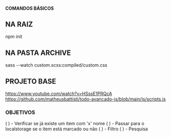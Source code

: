#### COMANDOS BÁSICOS
  ## NA RAIZ
  npm init

  ## NA PASTA ARCHIVE
  sass --watch custom.scss:compiled/custom.css 

  ## PROJETO BASE
  https://www.youtube.com/watch?v=HSssE1PRQcA
  https://github.com/matheusbattisti/todo-avancado-js/blob/main/js/scripts.js

  ### OBJETIVOS
  ( ) - Verificar se já existe um item com 'x' nome
  ( ) - Passar para o localstorage se o item está marcado ou não
  ( ) - Filtro
  ( ) - Pesquisa
